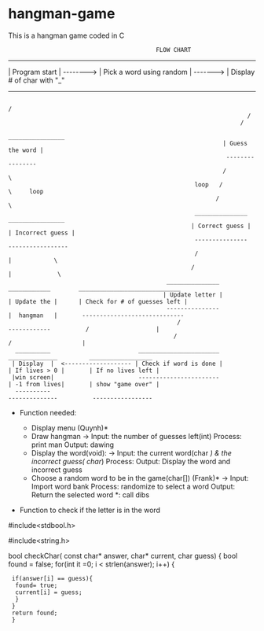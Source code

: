 # hangman-game
This is a hangman game coded in C
                                              
                                              FLOW CHART
                                              
                                              
   _______________             __________________________            ____________________________        
  | Program start | --------> | Pick a word using random | -------> | Display # of char with "_"  
   ----------------             --------------------------            ---------------------------
                                                                          /
                                                                        /
                                                                      /
                                                                  ________________
                                                                 | Guess the word |
                                                                  ----------------
                                                                 /              \
                                                         loop   /                \     loop
                                                               /                  \
                                                         _______________        ________________
                                                        | Correct guess |      | Incorrect guess |  
                                                         ---------------        -----------------
                                                         /                        |            \
                                                        /                         |             \
                                                 _______________             ____________        _____________________________
                                                | Update letter |           | Update the |      | Check for # of guesses left |
                                                 ---------------            |  hangman   |       -----------------------------
                                                    /                        ------------          /                   |
                                                   /                                              /                    |
      __________                         _______________________                            ______________         __________________
     | Display  |  <------------------- | Check if word is done |                          | If lives > 0 |       | If no lives left | 
     |win screen|                        -----------------------                           | -1 from lives|       | show "game over" |
      ----------                                                                            --------------          -----------------    
     
   - Function needed:
      - Display menu (Quynh)*
      - Draw hangman
      -> Input: the number of guesses left(int)
         Process: print man
         Output: dawing
      - Display the word(void):
      -> Input: the current word(char *) & the incorrect guess( char*)
         Process: 
         Output: Display the word and incorrect guess
      - Choose a random word to be in the game(char[]) (Frank)*
      -> Input: Import word bank
         Process: randomize to select a word
         Output: Return the selected word
    *: call dibs
    
  - Function to check if the letter is in the word
  
  #include<stdbool.h>
  
  #include<string.h>
  
  bool checkChar( const char* answer, char* current, char guess)
  {
    bool found = false;
    for(int it =0; i < strlen(answer); i++)
    {
    
     if(answer[i] == guess){
      found= true;
      current[i] = guess;
      }
     }
     return found;
     }
